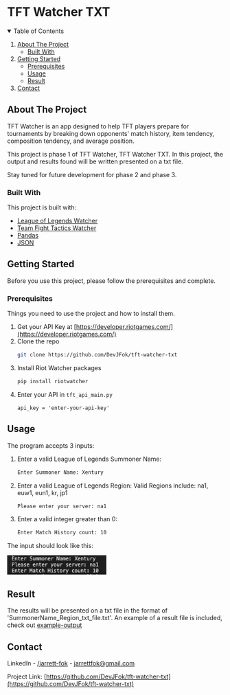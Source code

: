 # TFT Watcher TXT

<!-- TABLE OF CONTENTS -->
<details open="open">
  <summary>Table of Contents</summary>
  <ol>
    <li>
      <a href="#about-the-project">About The Project</a>
      <ul>
        <li><a href="#built-with">Built With</a></li>
      </ul>
    </li>
    <li>
      <a href="#getting-started">Getting Started</a>
      <ul>
        <li><a href="#Prerequisites">Prerequisites</a></li>
        <li><a href="#Usage">Usage</a></li>
        <li><a href="#Result">Result</a></li>
      </ul>
    </li>
    <li><a href="#contact">Contact</a></li>
  </ol>
</details>



## About The Project

TFT Watcher is an app designed to help TFT players prepare for tournaments by breaking down opponents' match history, item tendency, composition tendency, and average position.

This project is phase 1 of TFT Watcher, TFT Watcher TXT. In this project, the output and results found will be written presented on a txt file. 

Stay tuned for future development for phase 2 and phase 3. 

### Built With

This project is built with:
* [League of Legends Watcher](https://riot-watcher.readthedocs.io/en/latest/riotwatcher/LeagueOfLegends/index.html)
* [Team Fight Tactics Watcher](https://riot-watcher.readthedocs.io/en/latest/riotwatcher/TeamFightTactics/index.html)
* [Pandas](https://pandas.pydata.org/getting_started.html)
* [JSON](https://docs.python.org/3/library/json.html)


## Getting Started

Before you use this project, please follow the prerequisites and complete. 

### Prerequisites

Things you need to use the project and how to install them.

1. Get your API Key at [https://developer.riotgames.com/](https://developer.riotgames.com/)
2. Clone the repo
   ```sh
   git clone https://github.com/DevJFok/tft-watcher-txt
   ```
3. Install Riot Watcher packages
   ```sh
   pip install riotwatcher
   ```
4. Enter your API in `tft_api_main.py`
   ```JS
   api_key = 'enter-your-api-key'
   ```

## Usage

The program accepts 3 inputs:

1. Enter a valid League of Legends Summoner Name: 
   ```sh
   Enter Summoner Name: Xentury
   ```
2. Enter a valid League of Legends Region:
   Valid Regions include: na1, euw1, eun1, kr, jp1
   ```sh
   Please enter your server: na1
   ```
3. Enter a valid integer greater than 0:
   ```sh
   Enter Match History count: 10
   ```

The input should look like this:

[![Input Screenshot][input-screenshot]](https://example.com)

## Result

The results will be presented on a txt file in the format of 'SummonerName_Region_txt_file.txt'. An example of a result file is included, check out [example-output](Xentury_na1_tft_file.txt)

## Contact

LinkedIn - [/jarrett-fok](https://www.linkedin.com/in/jarrett-fok/) - jarrettfok@gmail.com

Project Link: [https://github.com/DevJFok/tft-watcher-txt](https://github.com/DevJFok/tft-watcher-txt)

[input-screenshot]: images/input_screenshot.png